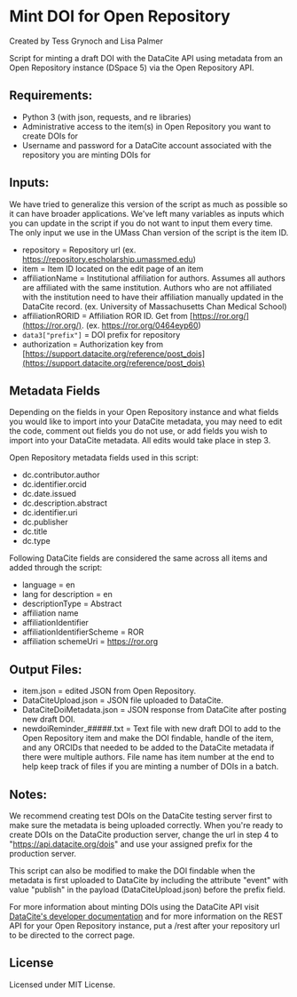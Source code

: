 # Mint DOI for Open Repository
Created by Tess Grynoch and Lisa Palmer

Script for minting a draft DOI with the DataCite API using metadata from an Open Repository instance (DSpace 5) via the Open Repository API. 

## Requirements:
- Python 3 (with json, requests, and re libraries)
- Administrative access to the item(s) in Open Repository you want to create DOIs for
- Username and password for a DataCite account associated with the repository you are minting DOIs for

## Inputs:
We have tried to generalize this version of the script as much as possible so it can have broader applications. We've left many variables as inputs which you can update in the script if you do not want to input them every time. The only input we use in the UMass Chan version of the script is the item ID.

- repository = Repository url (ex. https://repository.escholarship.umassmed.edu)
- item = Item ID located on the edit page of an item
- affiliationName = Institutional affiliation for authors. Assumes all authors are affiliated with the same institution. Authors who are not affiliated with the institution need to have their affiliation manually updated in the DataCite record. (ex. University of Massachusetts Chan Medical School)
- affiliationRORID = Affiliation ROR ID. Get from [https://ror.org/](https://ror.org/). (ex. https://ror.org/0464eyp60)
- `data3["prefix"]` = DOI prefix for repository
- authorization = Authorization key from [https://support.datacite.org/reference/post_dois](https://support.datacite.org/reference/post_dois)

## Metadata Fields
Depending on the fields in your Open Repository instance and what fields you would like to import into your DataCite metadata, you may need to edit the code, comment out fields you do not use, or add fields you wish to import into your DataCite metadata. All edits would take place in step 3.

Open Repository metadata fields used in this script:
- dc.contributor.author
- dc.identifier.orcid
- dc.date.issued
- dc.description.abstract
- dc.identifier.uri
- dc.publisher
- dc.title
- dc.type

Following DataCite fields are considered the same across all items and added through the script:
- language = en
- lang for description = en
- descriptionType = Abstract
- affiliation name
- affiliationIdentifier
- affiliationIdentifierScheme = ROR
- affiliation schemeUri = https://ror.org

## Output Files:
- item.json = edited JSON from Open Repository.
- DataCiteUpload.json = JSON file uploaded to DataCite.
- DataCiteDoiMetadata.json = JSON response from DataCite after posting new draft DOI.
- newdoiReminder_#####.txt = Text file with new draft DOI to add to the Open Repository item and make the DOI findable, handle of the item, and any ORCIDs that needed to be added to the DataCite metadata if there were multiple authors. File name has item number at the end to help keep track of files if you are minting a number of DOIs in a batch.

## Notes: 
We recommend creating test DOIs on the DataCite testing server first to make sure the metadata is being uploaded correctly. When you're ready to create DOIs on the DataCite production server, change the url in step 4 to "https://api.datacite.org/dois" and use your assigned prefix for the production server.

This script can also be modified to make the DOI findable when the metadata is first uploaded to DataCite by including the attribute "event" with value "publish" in the payload (DataCiteUpload.json) before the prefix field.

For more information about minting DOIs using the DataCite API visit [DataCite's developer documentation](https://support.datacite.org/docs/api-create-dois) and for more information on the REST API for your Open Repository instance, put a /rest after your repository url to be directed to the correct page.

## License
Licensed under MIT License.
